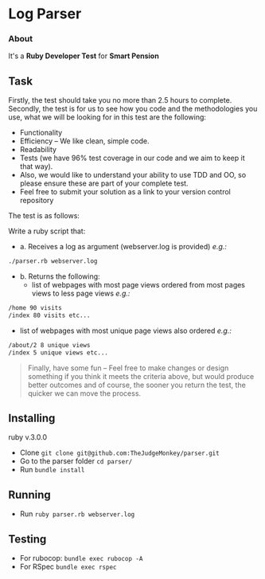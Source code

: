# Log Parser

### About

It's a **Ruby Developer Test** for **Smart Pension**

## Task 
Firstly, the test should take you no more than 2.5 hours to complete. Secondly, the test is for us to see how you code and the methodologies you use, what we will be looking for in this test are the following:

- Functionality
- Efficiency – We like clean, simple code.
- Readability
- Tests (we have 96% test coverage in our code and we aim to keep it that way).
- Also, we would like to understand your ability to use TDD and OO, so please ensure these are part of your complete test.
- Feel free to submit your solution as a link to your version control repository

The test is as follows:

Write a ruby script that:

- a. Receives a log as argument (webserver.log is provided) *e.g.:*
```bash
./parser.rb webserver.log
```

- b. Returns the following:
  - list of webpages with most page views ordered from most pages views to less page views *e.g.:*
```bash
/home 90 visits 
/index 80 visits etc... 
```
  - list of webpages with most
unique page views also ordered *e.g.:*
```bash
/about/2 8 unique views
/index 5 unique views etc...
```

> Finally, have some fun – Feel free to make changes or design something if you think it meets the criteria above, but would produce better outcomes and of course, the sooner you return the test, the quicker we can move the process.

## Installing
ruby v.3.0.0
- Clone  `git clone git@github.com:TheJudgeMonkey/parser.git`
- Go to the parser folder `cd parser/`
- Run `bundle install`

## Running
- Run `ruby parser.rb webserver.log`

## Testing
- For rubocop: `bundle exec rubocop -A`
- For RSpec `bundle exec rspec`

